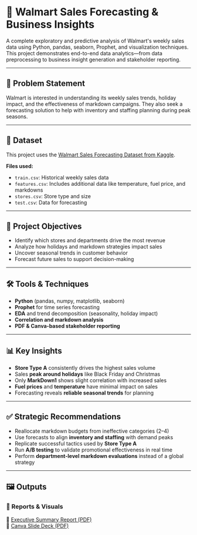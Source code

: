 # 🛒 Walmart Sales Forecasting & Business Insights

A complete exploratory and predictive analysis of Walmart's weekly sales data using Python, pandas, seaborn, Prophet, and visualization techniques. This project demonstrates end-to-end data analytics—from data preprocessing to business insight generation and stakeholder reporting.

---

## 📌 Problem Statement

Walmart is interested in understanding its weekly sales trends, holiday impact, and the effectiveness of markdown campaigns. They also seek a forecasting solution to help with inventory and staffing planning during peak seasons.

---

## 📁 Dataset

This project uses the [Walmart Sales Forecasting Dataset from Kaggle](https://www.kaggle.com/datasets/mikhail1681/walmart-sales).

**Files used:**
- `train.csv`: Historical weekly sales data
- `features.csv`: Includes additional data like temperature, fuel price, and markdowns
- `stores.csv`: Store type and size
- `test.csv`: Data for forecasting

---

## 🧠 Project Objectives

- Identify which stores and departments drive the most revenue
- Analyze how holidays and markdown strategies impact sales
- Uncover seasonal trends in customer behavior
- Forecast future sales to support decision-making

---

## 🛠️ Tools & Techniques

- **Python** (pandas, numpy, matplotlib, seaborn)
- **Prophet** for time series forecasting
- **EDA** and trend decomposition (seasonality, holiday impact)
- **Correlation and markdown analysis**
- **PDF & Canva-based stakeholder reporting**

---

## 📊 Key Insights

- **Store Type A** consistently drives the highest sales volume
- Sales **peak around holidays** like Black Friday and Christmas
- Only **MarkDown1** shows slight correlation with increased sales
- **Fuel prices** and **temperature** have minimal impact on sales
- Forecasting reveals **reliable seasonal trends** for planning

---

## ✅ Strategic Recommendations

- Reallocate markdown budgets from ineffective categories (2–4)
- Use forecasts to align **inventory and staffing** with demand peaks
- Replicate successful tactics used by **Store Type A**
- Run **A/B testing** to validate promotional effectiveness in real time
- Perform **department-level markdown evaluations** instead of a global strategy

---

## 🖼️ Outputs

### 🔹 Reports & Visuals

📄 [Executive Summary Report (PDF)](https://drive.google.com/file/d/12LOXE_oPkBEMsxoG3kDNh2Jur18adAry/view?usp=sharing)  
🎯 [Canva Slide Deck (PDF)](https://drive.google.com/file/d/1dGyClRDqCpkvJizO-sy1Dop6_A-HiSgd/view?usp=sharing)

